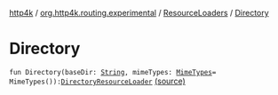 [http4k](../../index.md) / [org.http4k.routing.experimental](../index.md) / [ResourceLoaders](index.md) / [Directory](./-directory.md)

# Directory

`fun Directory(baseDir: `[`String`](https://kotlinlang.org/api/latest/jvm/stdlib/kotlin/-string/index.html)`, mimeTypes: `[`MimeTypes`](../../org.http4k.core/-mime-types/index.md)` = MimeTypes()): `[`DirectoryResourceLoader`](../-directory-resource-loader/index.md) [(source)](https://github.com/http4k/http4k/blob/master/http4k-core/src/main/kotlin/org/http4k/routing/experimental/ResourceLoaders.kt#L26)